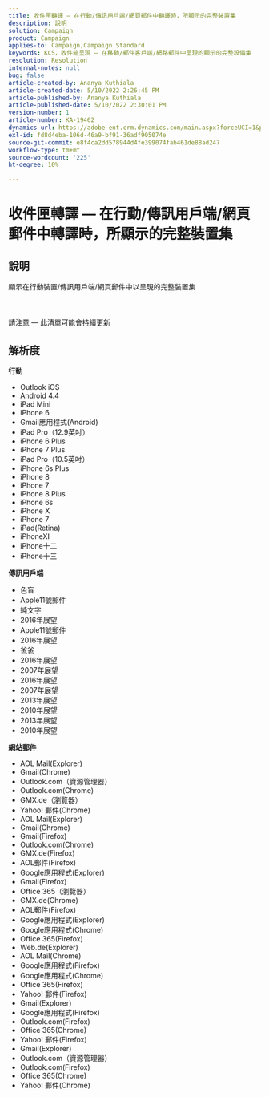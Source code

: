 ```yaml
---
title: 收件匣轉譯 — 在行動/傳訊用戶端/網頁郵件中轉譯時，所顯示的完整裝置集
description: 說明
solution: Campaign
product: Campaign
applies-to: Campaign,Campaign Standard
keywords: KCS，收件箱呈現 — 在移動/郵件客戶端/網路郵件中呈現的顯示的完整設備集
resolution: Resolution
internal-notes: null
bug: false
article-created-by: Ananya Kuthiala
article-created-date: 5/10/2022 2:26:45 PM
article-published-by: Ananya Kuthiala
article-published-date: 5/10/2022 2:30:01 PM
version-number: 1
article-number: KA-19462
dynamics-url: https://adobe-ent.crm.dynamics.com/main.aspx?forceUCI=1&pagetype=entityrecord&etn=knowledgearticle&id=ad85b931-6dd0-ec11-a7b5-0022480a8e40
exl-id: fd8d4eba-106d-46a9-bf91-36adf905074e
source-git-commit: e8f4ca2dd578944d4fe399074fab461de88ad247
workflow-type: tm+mt
source-wordcount: '225'
ht-degree: 10%

---
```


# 收件匣轉譯 — 在行動/傳訊用戶端/網頁郵件中轉譯時，所顯示的完整裝置集

## 說明

顯示在行動裝置/傳訊用戶端/網頁郵件中以呈現的完整裝置集<br><br> <br><br>請注意 — 此清單可能會持續更新

## 解析度


<b>行動</b>

- Outlook iOS
- Android 4.4
- iPad Mini
- iPhone 6
- Gmail應用程式(Android)
- iPad Pro（12.9英吋）
- iPhone 6 Plus
- iPhone 7 Plus
- iPad Pro（10.5英吋）
- iPhone 6s Plus
- iPhone 8
- iPhone 7
- iPhone 8 Plus
- iPhone 6s
- iPhone X
- iPhone 7
- iPad(Retina)
- iPhoneXI
- iPhone十二
- iPhone十三




<b>傳訊用戶端</b>

- 色盲
- Apple11號郵件
- 純文字
- 2016年展望
- Apple11號郵件
- 2016年展望
- 爸爸
- 2016年展望
- 2007年展望
- 2016年展望
- 2007年展望
- 2013年展望
- 2010年展望
- 2013年展望
- 2010年展望




<b>網站郵件</b>

- AOL Mail(Explorer)
- Gmail(Chrome)
- Outlook.com（資源管理器）
- Outlook.com(Chrome)
- GMX.de（瀏覽器）
- Yahoo! 郵件(Chrome)
- AOL Mail(Explorer)
- Gmail(Chrome)
- Gmail(Firefox)
- Outlook.com(Chrome)
- GMX.de(Firefox)
- AOL郵件(Firefox)
- Google應用程式(Explorer)
- Gmail(Firefox)
- Office 365（瀏覽器）
- GMX.de(Chrome)
- AOL郵件(Firefox)
- Google應用程式(Explorer)
- Google應用程式(Chrome)
- Office 365(Firefox)
- Web.de(Explorer)
- AOL Mail(Chrome)
- Google應用程式(Firefox)
- Google應用程式(Chrome)
- Office 365(Firefox)
- Yahoo! 郵件(Firefox)
- Gmail(Explorer)
- Google應用程式(Firefox)
- Outlook.com(Firefox)
- Office 365(Chrome)
- Yahoo! 郵件(Firefox)
- Gmail(Explorer)
- Outlook.com（資源管理器）
- Outlook.com(Firefox)
- Office 365(Chrome)
- Yahoo! 郵件(Chrome)

